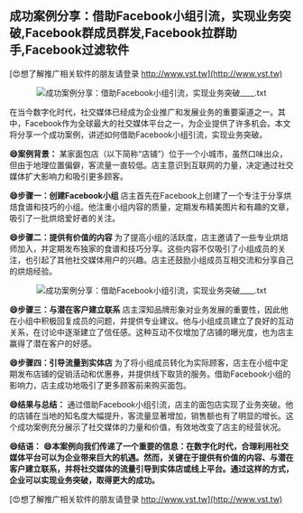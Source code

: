 ## **成功案例分享：借助Facebook小组引流，实现业务突破,Facebook群成员群发,Facebook拉群助手,Facebook过滤软件**

[😍想了解推广相关软件的朋友请登录 http://www.vst.tw](http://www.vst.tw)

 <center><img src="https://vst.tw/MP4/tuiguang/png/2.png" alt="成功案例分享：借助Facebook小组引流，实现业务突破____.txt"></center>

在当今数字化时代，社交媒体已经成为企业推广和发展业务的重要渠道之一。其中，Facebook作为全球最大的社交媒体平台之一，为企业提供了许多机会。本文将分享一个成功案例，讲述如何借助Facebook小组引流，实现业务突破。

**😄案例背景：**
某家面包店（以下简称“店铺”）位于一个小城市，虽然口味出众，但由于地理位置偏僻，客流量一直较低。店主意识到互联网的力量，决定通过社交媒体扩大影响力和吸引更多顾客。

**😄步骤一：创建Facebook小组**
店主首先在Facebook上创建了一个专注于分享烘焙食谱和技巧的小组。他注重小组内容的质量，定期发布精美图片和有趣的文章，吸引了一批烘焙爱好者的关注。

**😄步骤二：提供有价值的内容**
为了提高小组的活跃度，店主邀请了一些专业烘焙师加入，并定期发布独家的食谱和技巧分享。这些内容不仅吸引了小组成员的关注，也引起了其他社交媒体用户的兴趣。店主还鼓励小组成员互相交流和分享自己的烘焙经验。

 <center><img src="https://vst.tw/MP4/tuiguang/png/2.png" alt="成功案例分享：借助Facebook小组引流，实现业务突破____.txt"></center>

**😄步骤三：与潜在客户建立联系**
店主深知品牌形象对业务发展的重要性，因此他在小组中积极回复成员的问题，并提供专业建议。他与小组成员建立了良好的互动关系，在讨论中逐渐建立了信任感。这种互动不仅增加了店铺的曝光度，也为店主赢得了潜在客户的好感。

**😄步骤四：引导流量到实体店**
为了将小组成员转化为实际顾客，店主在小组中定期发布店铺的促销活动和优惠券，并提供线下取货的服务。借助Facebook小组的影响力，店主成功地吸引了更多顾客前来购买面包。

**😄结果与总结：**
通过借助Facebook小组引流，店主的面包店实现了业务突破。他的店铺在当地的知名度大幅提升，客流量显著增加，销售额也有了明显的增长。这个成功案例充分展示了社交媒体的力量和价值，有效地改变了店主的经营状况。

**😄结语：**
**😄本案例向我们传递了一个重要的信息：在数字化时代，合理利用社交媒体平台可以为企业带来巨大的机遇。然而，关键在于提供有价值的内容、与潜在客户建立联系，并将社交媒体的流量引导到实体店或线上平台。通过这样的方式，企业可以实现业务突破，取得更大的成功。**

[😍想了解推广相关软件的朋友请登录 http://www.vst.tw](http://www.vst.tw)



